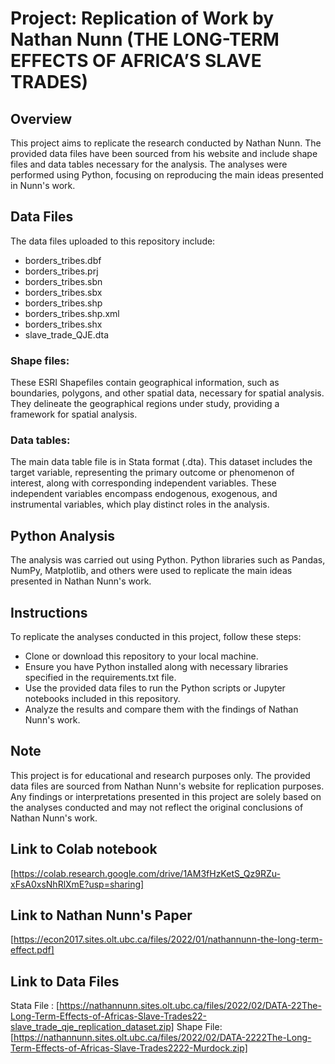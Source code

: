 # Project: Replication of Work by Nathan Nunn (THE LONG-TERM EFFECTS OF AFRICA’S SLAVE TRADES)

## Overview
This project aims to replicate the research conducted by Nathan Nunn.
The provided data files have been sourced from his website and include shape files and data tables necessary for the analysis.
The analyses were performed using Python, focusing on reproducing the main ideas presented in Nunn's work.

## Data Files
The data files uploaded to this repository include:
- borders_tribes.dbf
- borders_tribes.prj
- borders_tribes.sbn
- borders_tribes.sbx
- borders_tribes.shp
- borders_tribes.shp.xml
- borders_tribes.shx
- slave_trade_QJE.dta

### Shape files:
These ESRI Shapefiles contain geographical information, such as boundaries, polygons, and other spatial data, necessary for spatial analysis.
They delineate the geographical regions under study, providing a framework for spatial analysis.

### Data tables:
The main data table file is in Stata format (.dta).
This dataset includes the target variable, representing the primary outcome or phenomenon of interest, along with corresponding independent variables.
These independent variables encompass endogenous, exogenous, and instrumental variables, which play distinct roles in the analysis.

## Python Analysis
The analysis was carried out using Python.
Python libraries such as Pandas, NumPy, Matplotlib, and others were used to replicate the main ideas presented in Nathan Nunn's work.

## Instructions
To replicate the analyses conducted in this project, follow these steps:
- Clone or download this repository to your local machine.
- Ensure you have Python installed along with necessary libraries specified in the requirements.txt file.
- Use the provided data files to run the Python scripts or Jupyter notebooks included in this repository.
- Analyze the results and compare them with the findings of Nathan Nunn's work.

## Note
This project is for educational and research purposes only.
The provided data files are sourced from Nathan Nunn's website for replication purposes.
Any findings or interpretations presented in this project are solely based on the analyses conducted and may not reflect the original conclusions of Nathan Nunn's work.

## Link to Colab notebook
[https://colab.research.google.com/drive/1AM3fHzKetS_Qz9RZu-xFsA0xsNhRlXmE?usp=sharing]

## Link to Nathan Nunn's Paper
[https://econ2017.sites.olt.ubc.ca/files/2022/01/nathannunn-the-long-term-effect.pdf]

## Link to Data Files
Stata File : [https://nathannunn.sites.olt.ubc.ca/files/2022/02/DATA-22The-Long-Term-Effects-of-Africas-Slave-Trades22-slave_trade_qje_replication_dataset.zip]
Shape File: [https://nathannunn.sites.olt.ubc.ca/files/2022/02/DATA-2222The-Long-Term-Effects-of-Africas-Slave-Trades2222-Murdock.zip]




